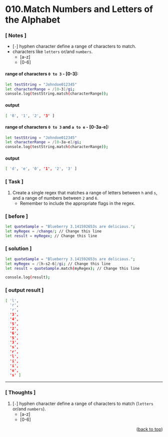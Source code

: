 <a name="topage"></a>

# 010.Match Numbers and Letters of the Alphabet

### [ Notes ]
  * [`-`] hyphen character define a range of characters to match.
  * characters like `letters` or/and `numbers`.
     * [a-z]
     * [0-6]

#### range of characters `0 to 3` - [0-3]:

```sh
let testString = "Johndoe012345"
let characterRange = /[0-3]/gi;
console.log(testString.match(characterRange));
```

#### output
```sh
[ '0', '1', '2', '3' ]
```

#### range of characters `0 to 3` and `a to e` - [0-3a-e]:

```sh
let testString = "Johndoe012345"
let characterRange = /[0-3a-e]/gi;
console.log(testString.match(characterRange));
```

#### output
```sh
[ 'd', 'e', '0', '1', '2', '3' ]
```

### [ Task ]
  1. Create a single regex that matches a range of letters between `h` and `s`, and a range of numbers between `2` and `6`.
     * Remember to include the appropriate flags in the regex.

### [ before ]

```sh
let quoteSample = "Blueberry 3.141592653s are delicious.";
let myRegex = /change/; // Change this line
let result = myRegex; // Change this line
```

### [ solution ]

```sh
let quoteSample = "Blueberry 3.141592653s are delicious.";
let myRegex = /[h-s2-6]/gi; // Change this line
let result = quoteSample.match(myRegex); // Change this line

console.log(result);
```

### [ output result ]

```sh
[ 'l',
  'r',
  'r',
  '3',
  '4',
  '5',
  '2',
  '6',
  '5',
  '3',
  's',
  'r',
  'l',
  'i',
  'i',
  'o',
  's' ]
```

-----

### [ Thoughts ]

  1. [`-`] hyphen character define a range of characters to match (`letters` or/and `numbers`).
     * [a-z]
     * [0-6]
  

<p align="right">(<a href="#topage">back to top</a>)</p>
<br/>
<br/>
